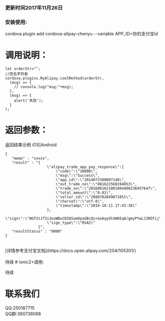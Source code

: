 ### 更新时间2017年11月26日

### 安装使用:
cordova plugin add cordova-alipay-chenyu --variable APP_ID=你的支付宝id
<br>
# 调用说明：
    let orderStr="";
    //签名字符串
    cordova.plugins.MyAlipay.coolMethod(orderStr,
      (msg) => {
        // console.log("msg:"+msg);
      },
      (msg) => {
        alert('失败');
      }
    );
# 返回参数：
返回结果示例 iOS|Android

    {
       "memo" : "xxxxx",
       "result" : "{
                       \"alipay_trade_app_pay_response\":{
                           \"code\":\"10000\",
                           \"msg\":\"Success\",
                           \"app_id\":\"2014072300007148\",
                           \"out_trade_no\":\"081622560194853\",
                           \"trade_no\":\"2016081621001004400236957647\",
                           \"total_amount\":\"0.01\",
                           \"seller_id\":\"2088702849871851\",
                           \"charset\":\"utf-8\",
                           \"timestamp\":\"2016-10-11 17:43:36\"
                       },
                       \"sign\":\"NGfStJf3i3ooWBuCDIQSumOpaGBcQz+aoAqyGh3W6EqA/gmyPYwLJ2REFijY9XPTApI9YglZyMw+ZMhd3kb0mh4RAXMrb6mekX4Zu8Nf6geOwIa9kLOnw0IMCjxi4abDIfXhxrXyj********\",
                       \"sign_type\":\"RSA2\"
                   }",
       "resultStatus" : "9000"
    }
  <br>
  [详情参考支付宝文档](https://docs.open.alipay.com/204/105301/)
  <br>
<br>
待续
# ionic2+调用:

待续
# 联系我们
QQ:250187715
<br>
QQ群:390736068
